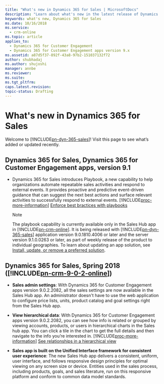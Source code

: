 ```yaml
---
title: "What's new in Dynamics 365 for Sales | MicrosoftDocs"
description: "Learn about what's new in the latest release of Dynamics 365 for Sales."
keywords: what's new, Dynamics 365 for Sales
ms.date: 10/16/2018
ms.service:
  - crm-online
ms.topic: article
applies_to:
  - Dynamics 365 for Customer Engagement
  - Dynamics 365 for Customer Engagement apps version 9.x
ms.assetid: a87d5f37-892f-43a8-97b2-151037132f72
author: shubhadaj
ms.author: shujoshi
manager: annbe
ms.reviewer: 
ms.suite: 
ms.tgt_pltfrm: 
caps.latest.revision: 
topic-status: Drafting
---
```


# What's new in Dynamics 365 for Sales

Welcome to [!INCLUDE[pn-dyn-365-sales](../includes/pn-dyn-365-sales.md)]! Visit this page to see what’s added or updated recently. 

## Dynamics 365 for Sales, Dynamics 365 for Customer Engagement apps, version 9.1

-  Dynamics 365 for Sales introduces Playbook, a new capability to help organizations automate repeatable sales activities and respond to external events. It provides proactive and predictive event-driven guidance that can suggest the next best actions and surface relevant activities to successfully respond to external events. [!INCLUDE[proc-more-information](../includes/proc-more-information.md)] [Enforce best bractices with playbooks](enforce-best-practices-playbooks.md)


   > [!NOTE]
   > The playbook capability is currently available only in the Sales Hub app in [!INCLUDE[pn-crm-online](../includes/pn-crm-online.md)]. It is being released with [!INCLUDE[pn-dyn-365-sales](../includes/pn-dyn-365-sales.md)] application version 9.0.1810.4006 or later and the server version 9.1.0.0263 or later, as part of weekly release of the product to individual geographies. 
   > To learn about updating an app solution, see [Install, update, or remove a preferred solution](../admin/install-remove-preferred-solution.md). 

## Dynamics 365 for Sales, Spring 2018 ([!INCLUDE[pn-crm-9-0-2-online](../includes/pn-crm-9-0-2-online.md)])

-  **Sales admin settings**: With Dynamics 365 for Customer Engagement apps version 9.0.2.2082, all the sales settings are now available in the Sales Hub app. An administrator doesn't have to use the web application to configure price lists, units, product catalog and goal settings right from the Sales Hub app. 

-  **View hierarchical data**: With Dynamics 365 for Customer Engagement apps version 9.0.2.2082, you can see how info is related or grouped by viewing accounts, products, or users in hierarchical charts in the Sales hub app. You can click a tile in the chart to get the full details and then navigate to the info you’re interested in. [!INCLUDE[proc-more-information](../includes/proc-more-information.md)] [See relationships in a hierarchical view](../basics/hierarchical-relationship.md)

-  **Sales app is built on the Unified Interface framework for consistent user experience**: The new Sales Hub app delivers a consistent, uniform, user interface, and follows responsive design principles for optimal viewing on any screen size or device. Entities used in the sales process, including products, goals, and sales literature, run on this responsive platform and conform to common data model standards. 